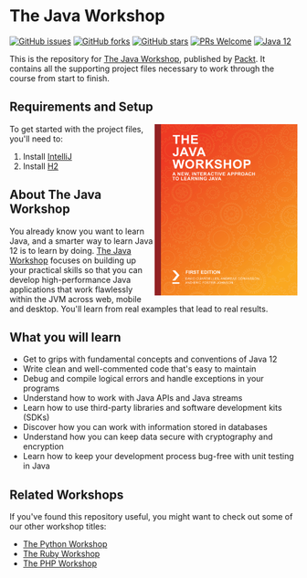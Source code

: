 # The Java Workshop
[![GitHub issues](https://img.shields.io/github/issues/TrainingByPackt/The-Java-Workshop.svg)](https://github.com/TrainingByPackt/The-Java-Workshop/issues)
[![GitHub forks](https://img.shields.io/github/forks/TrainingByPackt/The-Java-Workshop.svg)](https://github.com/TrainingByPackt/The-Java-Workshop/network)
[![GitHub stars](https://img.shields.io/github/stars/TrainingByPackt/The-Java-Workshop.svg)](https://github.com/TrainingByPackt/The-Java-Workshop/stargazers)
[![PRs Welcome](https://img.shields.io/badge/PRs-welcome-brightblue.svg)](https://github.com/TrainingByPackt/The-Java-Workshop/pulls)
[![Java 12](https://img.shields.io/badge/Java-12-brightgreen.svg)](https://docs.oracle.com/en/java/javase/12/install/installation-jdk-microsoft-windows-platforms.html#GUID-A7E27B90-A28D-4237-9383-A58B416071CA)

This is the repository for [The Java Workshop](https://courses.packtpub.com/courses/java?utm_source=github&utm_medium=repository&utm_campaign=9781838986698&utm_term=Java&utm_content=The%20Java%20Workshop), published by [Packt](https://www.packtpub.com/?utm_source=github). It contains all the supporting project files necessary to work through the course from start to finish.

## Requirements and Setup
<a href="https://courses.packtpub.com/courses/java?utm_source=github&utm_medium=repository&utm_campaign=9781838986698&utm_term=Java&utm_content=The%20Java%20Workshop"><img src="https://github.com/PacktWorkshops/Workshop-Covers/blob/master/The%20Java%20Workshop.jpg" alt="The Java Workshop" height="300px" width="250px" align="right" this.target="_blank"></a>

To get started with the project files, you'll need to:
1. Install [IntelliJ](https://www.jetbrains.com/idea/)
2. Install [H2](http://www.h2database.com/html/main.html)

## About The Java Workshop
You already know you want to learn Java, and a smarter way to learn Java 12 is to learn by doing. [The Java Workshop](https://courses.packtpub.com/courses/java?utm_source=github&utm_medium=repository&utm_campaign=9781838986698&utm_term=Java&utm_content=The%20Java%20Workshop) focuses on building up your practical skills so that you can develop high-performance Java applications that work flawlessly within the JVM across web, mobile and desktop. You'll learn from real examples that lead to real results.

## What you will learn
* Get to grips with fundamental concepts and conventions of Java 12 
* Write clean and well-commented code that's easy to maintain 
* Debug and compile logical errors and handle exceptions in your programs 
* Understand how to work with Java APIs and Java streams 
* Learn how to use third-party libraries and software development kits (SDKs) 
* Discover how you can work with information stored in databases 
* Understand how you can keep data secure with cryptography and encryption 
* Learn how to keep your development process bug-free with unit testing in Java  

## Related Workshops
If you've found this repository useful, you might want to check out some of our other workshop titles:
* [The Python Workshop](https://courses.packtpub.com/courses/python?utm_source=github&utm_medium=repository&utm_campaign=9781839218859&utm_term=Python&utm_content=The%20Python%20Workshop)
* [The Ruby Workshop](https://courses.packtpub.com/courses/ruby?utm_source=github&utm_medium=repository&utm_campaign=9781838642365&utm_term=Ruby&utm_content=The%20Ruby%20Workshop)
* [The PHP Workshop](https://courses.packtpub.com/courses/php?utm_source=github&utm_medium=repository&utm_campaign=9781838648916&utm_term=PHP&utm_content=The%20PHP%20Workshop)





